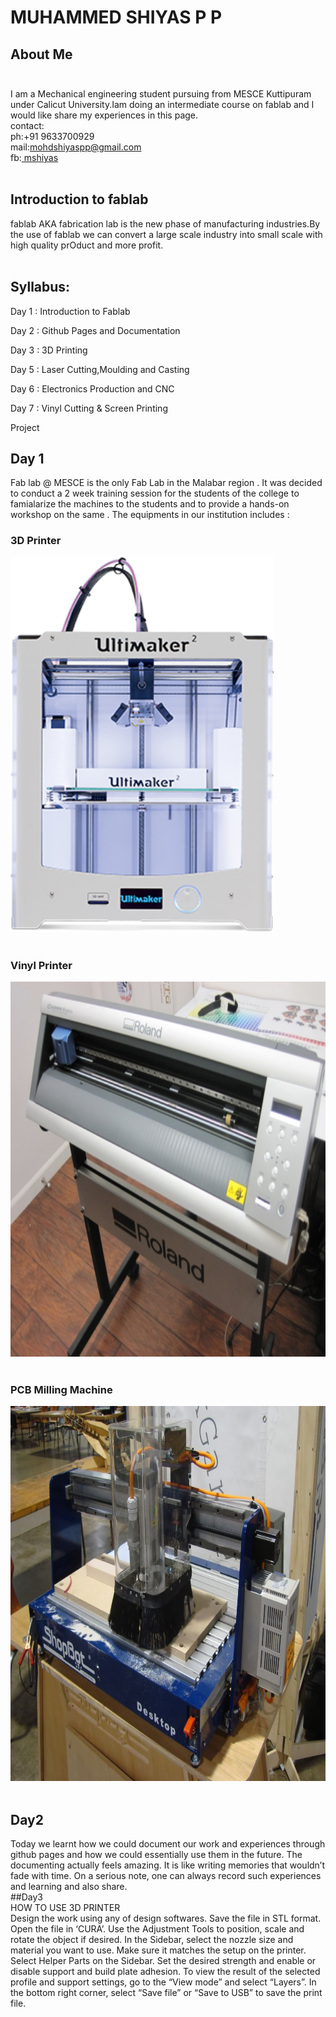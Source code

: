 # MUHAMMED SHIYAS P P <br>
## About Me<br><br>
I am a Mechanical engineering student pursuing from MESCE Kuttipuram under Calicut University.Iam doing an intermediate course on fablab and I would like share my experiences in this page.<br>contact:<br>
ph:+91 9633700929<br>
mail:mohdshiyaspp@gmail.com<br>
fb:<a href="https://www.facebook.com/mohdshiyas41"> mshiyas </a>
<br><br>
## Introduction to fablab<br>
fablab AKA fabrication lab is the new phase of manufacturing industries.By the use of fablab we can convert a large scale industry into small scale with high quality prOduct and more profit.<br><br>
## Syllabus:

Day 1 : Introduction to Fablab 

Day 2 : Github Pages and Documentation

Day 3 : 3D Printing
                                
Day 5 : Laser Cutting,Moulding and Casting
                               
Day 6 : Electronics Production and CNC
                                
Day 7 : Vinyl Cutting & Screen Printing
                                	                                                            
Project
## Day 1<br>
Fab lab @ MESCE is the only Fab Lab in the Malabar region . It was decided to conduct a 2 week training session for the students of the college to famialarize the machines to the students and to provide a hands-on workshop on the same . The equipments in our institution includes :<br>
### 3D Printer
<img src="printer-ultimaker.png" height="600" height="700"><br><br>
### Vinyl Printer
<img src="roland.jpg" height="600" height="700"><br><br>
### PCB Milling Machine
<img src="DSC06420.jpg" height="600" height="700"><br><br>
## Day2<br>
Today we learnt how we could document our work and experiences through github pages and how we could essentially use them in the future. The documenting actually feels amazing. It is like writing memories that wouldn’t fade with time. On a serious note, one can always record such experiences and learning and also share.<br>
##Day3<br>
HOW TO USE 3D PRINTER<br>
Design the work using any of design softwares.
Save the file in STL format.
Open the file in ‘CURA’.
Use the Adjustment Tools to position, scale and rotate the object if desired.
In the Sidebar, select the nozzle size and material you want to use. Make sure it matches the setup on the printer.
Select Helper Parts on the Sidebar. Set the desired strength and enable or disable support and build plate adhesion.
To view the result of the selected profile and support settings, go to the “View mode” and select “Layers”. In the bottom right corner, select “Save file” or “Save to USB” to save the print file.<br>
